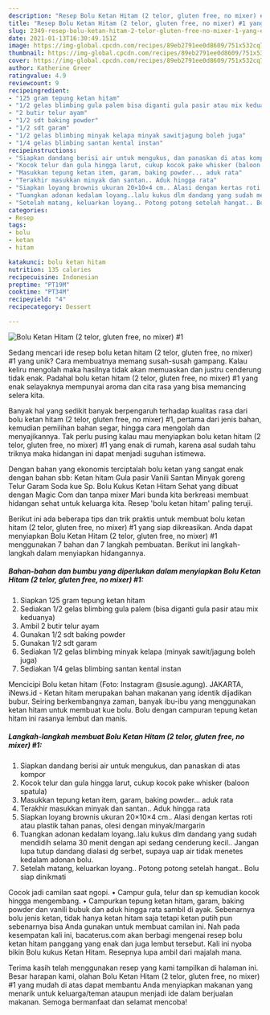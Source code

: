 ```yaml
---
description: "Resep Bolu Ketan Hitam (2 telor, gluten free, no mixer) #1 yang Enak Banget"
title: "Resep Bolu Ketan Hitam (2 telor, gluten free, no mixer) #1 yang Enak Banget"
slug: 2349-resep-bolu-ketan-hitam-2-telor-gluten-free-no-mixer-1-yang-enak-banget
date: 2021-01-13T16:30:49.151Z
image: https://img-global.cpcdn.com/recipes/89eb2791ee0d8609/751x532cq70/bolu-ketan-hitam-2-telor-gluten-free-no-mixer-1-foto-resep-utama.jpg
thumbnail: https://img-global.cpcdn.com/recipes/89eb2791ee0d8609/751x532cq70/bolu-ketan-hitam-2-telor-gluten-free-no-mixer-1-foto-resep-utama.jpg
cover: https://img-global.cpcdn.com/recipes/89eb2791ee0d8609/751x532cq70/bolu-ketan-hitam-2-telor-gluten-free-no-mixer-1-foto-resep-utama.jpg
author: Katherine Greer
ratingvalue: 4.9
reviewcount: 9
recipeingredient:
- "125 gram tepung ketan hitam"
- "1/2 gelas blimbing gula palem bisa diganti gula pasir atau mix keduanya"
- "2 butir telur ayam"
- "1/2 sdt baking powder"
- "1/2 sdt garam"
- "1/2 gelas blimbing minyak kelapa minyak sawitjagung boleh juga"
- "1/4 gelas blimbing santan kental instan"
recipeinstructions:
- "Siapkan dandang berisi air untuk mengukus, dan panaskan di atas kompor"
- "Kocok telur dan gula hingga larut, cukup kocok pake whisker (baloon spatula)"
- "Masukkan tepung ketan item, garam, baking powder... aduk rata"
- "Terakhir masukkan minyak dan santan.. Aduk hingga rata"
- "Siapkan loyang brownis ukuran 20×10×4 cm.. Alasi dengan kertas roti atau plastik tahan panas, olesi dengan minyak/margarin"
- "Tuangkan adonan kedalam loyang..lalu kukus dlm dandang yang sudah mendidih selama 30 menit dengan api sedang cenderung kecil.. Jangan lupa tutup dandang dialasi dg serbet, supaya uap air tidak menetes kedalam adonan bolu."
- "Setelah matang, keluarkan loyang.. Potong potong setelah hangat.. Bolu siap dinikmati"
categories:
- Resep
tags:
- bolu
- ketan
- hitam

katakunci: bolu ketan hitam 
nutrition: 135 calories
recipecuisine: Indonesian
preptime: "PT19M"
cooktime: "PT34M"
recipeyield: "4"
recipecategory: Dessert

---
```



![Bolu Ketan Hitam (2 telor, gluten free, no mixer) #1](https://img-global.cpcdn.com/recipes/89eb2791ee0d8609/751x532cq70/bolu-ketan-hitam-2-telor-gluten-free-no-mixer-1-foto-resep-utama.jpg)

Sedang mencari ide resep bolu ketan hitam (2 telor, gluten free, no mixer) #1 yang unik? Cara membuatnya memang susah-susah gampang. Kalau keliru mengolah maka hasilnya tidak akan memuaskan dan justru cenderung tidak enak. Padahal bolu ketan hitam (2 telor, gluten free, no mixer) #1 yang enak selayaknya mempunyai aroma dan cita rasa yang bisa memancing selera kita.

Banyak hal yang sedikit banyak berpengaruh terhadap kualitas rasa dari bolu ketan hitam (2 telor, gluten free, no mixer) #1, pertama dari jenis bahan, kemudian pemilihan bahan segar, hingga cara mengolah dan menyajikannya. Tak perlu pusing kalau mau menyiapkan bolu ketan hitam (2 telor, gluten free, no mixer) #1 yang enak di rumah, karena asal sudah tahu triknya maka hidangan ini dapat menjadi suguhan istimewa.

Dengan bahan yang ekonomis terciptalah bolu ketan yang sangat enak dengan bahan sbb: Ketan hitam Gula pasir Vanili Santan Minyak goreng Telur Garam Soda kue Sp. Bolu Kukus Ketan Hitam Sehat yang dibuat dengan Magic Com dan tanpa mixer Mari bunda kita berkreasi membuat hidangan sehat untuk keluarga kita. Resep &#39;bolu ketan hitam&#39; paling teruji.


Berikut ini ada beberapa tips dan trik praktis untuk membuat bolu ketan hitam (2 telor, gluten free, no mixer) #1 yang siap dikreasikan. Anda dapat menyiapkan Bolu Ketan Hitam (2 telor, gluten free, no mixer) #1 menggunakan 7 bahan dan 7 langkah pembuatan. Berikut ini langkah-langkah dalam menyiapkan hidangannya.

<!--inarticleads1-->

##### Bahan-bahan dan bumbu yang diperlukan dalam menyiapkan Bolu Ketan Hitam (2 telor, gluten free, no mixer) #1:

1. Siapkan 125 gram tepung ketan hitam
1. Sediakan 1/2 gelas blimbing gula palem (bisa diganti gula pasir atau mix keduanya)
1. Ambil 2 butir telur ayam
1. Gunakan 1/2 sdt baking powder
1. Gunakan 1/2 sdt garam
1. Sediakan 1/2 gelas blimbing minyak kelapa (minyak sawit/jagung boleh juga)
1. Sediakan 1/4 gelas blimbing santan kental instan


Mencicipi Bolu ketan hitam (Foto: Instagram @susie.agung). JAKARTA, iNews.id - Ketan hitam merupakan bahan makanan yang identik dijadikan bubur. Seiring berkembangnya zaman, banyak ibu-ibu yang menggunakan ketan hitam untuk membuat kue bolu. Bolu dengan campuran tepung ketan hitam ini rasanya lembut dan manis. 

<!--inarticleads2-->

##### Langkah-langkah membuat Bolu Ketan Hitam (2 telor, gluten free, no mixer) #1:

1. Siapkan dandang berisi air untuk mengukus, dan panaskan di atas kompor
1. Kocok telur dan gula hingga larut, cukup kocok pake whisker (baloon spatula)
1. Masukkan tepung ketan item, garam, baking powder... aduk rata
1. Terakhir masukkan minyak dan santan.. Aduk hingga rata
1. Siapkan loyang brownis ukuran 20×10×4 cm.. Alasi dengan kertas roti atau plastik tahan panas, olesi dengan minyak/margarin
1. Tuangkan adonan kedalam loyang..lalu kukus dlm dandang yang sudah mendidih selama 30 menit dengan api sedang cenderung kecil.. Jangan lupa tutup dandang dialasi dg serbet, supaya uap air tidak menetes kedalam adonan bolu.
1. Setelah matang, keluarkan loyang.. Potong potong setelah hangat.. Bolu siap dinikmati


Cocok jadi camilan saat ngopi. • Campur gula, telur dan sp kemudian kocok hingga mengembang. • Campurkan tepung ketan hitam, garam, baking powder dan vanili bubuk dan aduk hingga rata sambil di ayak. Sebenarnya bolu jenis ketan, tidak hanya ketan hitam saja tetapi ketan putih pun sebenarnya bisa Anda gunakan untuk membuat camilan ini. Nah pada kesempatan kali ini, bacaterus.com akan berbagi mengenai resep bolu ketan hitam panggang yang enak dan juga lembut tersebut. Kali ini nyoba bikin Bolu kukus Ketan Hitam. Resepnya lupa ambil dari majalah mana. 

Terima kasih telah menggunakan resep yang kami tampilkan di halaman ini. Besar harapan kami, olahan Bolu Ketan Hitam (2 telor, gluten free, no mixer) #1 yang mudah di atas dapat membantu Anda menyiapkan makanan yang menarik untuk keluarga/teman ataupun menjadi ide dalam berjualan makanan. Semoga bermanfaat dan selamat mencoba!
